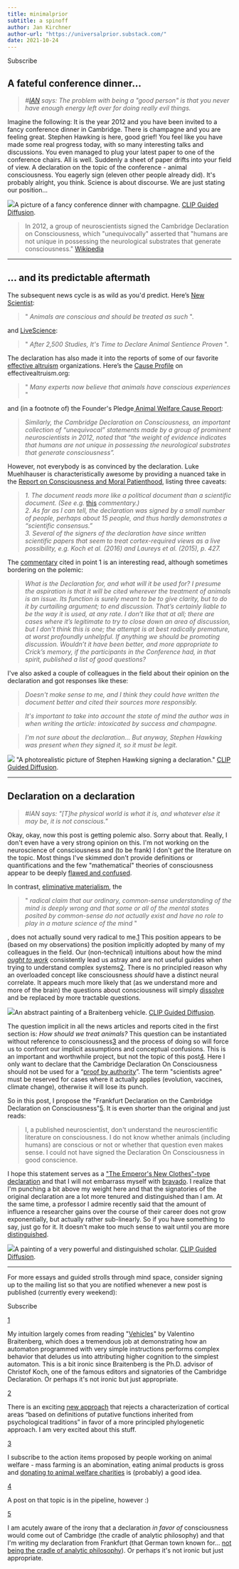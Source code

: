 ```yaml
---
title: minimalprior
subtitle: a spinoff
author: Jan Kirchner
author-url: "https://universalprior.substack.com/"
date: 2021-10-24
---
```



Subscribe

## A fateful conference dinner…

>  _#[IAN](https://universalprior.substack.com/p/making-of-ian) says: The problem with being a "good person" is that you never have enough energy left over for doing really evil things._

Imagine the following: It is the year 2012 and you have been invited to a fancy conference dinner in Cambridge. There is champagne and you are feeling great. Stephen Hawking is here, good grief! You feel like you have made some real progress today, with so many interesting talks and discussions. You even managed to plug your latest paper to one of the conference chairs. All is well. Suddenly a sheet of paper drifts into your field of view. A declaration on the topic of the conference - animal consciousness. You eagerly sign (eleven other people already did). It's probably alright, you think. Science is about discourse. We are just stating our position...

[![](https://substackcdn.com/image/fetch/w_1456,c_limit,f_auto,q_auto:good,fl_progressive:steep/https%3A%2F%2Fbucketeer-e05bbc84-baa3-437e-9518-adb32be77984.s3.amazonaws.com%2Fpublic%2Fimages%2Fb5ae86a7-90f6-4b11-ada9-55d3cedcdcce_256x256.png)](https://substackcdn.com/image/fetch/f_auto,q_auto:good,fl_progressive:steep/https%3A%2F%2Fbucketeer-e05bbc84-baa3-437e-9518-adb32be77984.s3.amazonaws.com%2Fpublic%2Fimages%2Fb5ae86a7-90f6-4b11-ada9-55d3cedcdcce_256x256.png)A picture of a fancy conference dinner with champagne. [CLIP Guided Diffusion](https://huggingface.co/spaces/akhaliq/clip-guided-diffusion).

> In 2012, a group of neuroscientists signed the Cambridge Declaration on Consciousness, which "unequivocally" asserted that "humans are not unique in possessing the neurological substrates that generate consciousness." [Wikipedia](https://en.wikipedia.org/wiki/Animal_consciousness#:~:text=In%202012%2C%20a%20group%20of%20neuroscientists%20signed%20the%20Cambridge%20Declaration%20on%20Consciousness%2C%20which%20%22unequivocally%22%20asserted%20that%20%22humans%20are%20not%20unique%20in%20possessing%20the%20neurological%20substrates%20that%20generate%20consciousness.)

* * *

## … and its predictable aftermath

The subsequent news cycle is as wild as you'd predict. Here’s [New Scientist](https://www.newscientist.com/article/mg21528836-200-animals-are-conscious-and-should-be-treated-as-such/):

> " _Animals are conscious and should be treated as such_ ".

and [LiveScience](https://www.livescience.com/39481-time-to-declare-animal-sentience.html):

> " _After 2,500 Studies, It's Time to Declare Animal Sentience Proven_ ".

The declaration has also made it into the reports of some of our favorite [effective altruism](https://www.effectivealtruism.org/) organizations. Here’s the [Cause Profile](https://www.effectivealtruism.org/articles/cause-profile-animal-welfare/#fnref3) on effectivealtruism.org:

> " _Many experts now believe that animals have conscious experiences_ "

and (in a footnote of) the Founder's Pledge[ Animal Welfare Cause Report](https://founderspledge.com/stories/animal-welfare-cause-report): 

> _Similarly, the Cambridge Declaration on Consciousness, an important collection of “unequivocal” statements made by a group of prominent neuroscientists in 2012, noted that “the weight of evidence indicates that humans are not unique in possessing the neurological substrates that generate consciousness”._

However, not everybody is as convinced by the declaration. Luke Muehlhauser is characteristically awesome by providing a nuanced take in the [Report on Consciousness and Moral Patienthood](https://www.openphilanthropy.org/2017-report-consciousness-and-moral-patienthood#footnote231_3530l7i), listing three caveats:

>  _1\. The document reads more like a political document than a scientific document. (See e.g._ [this](http://www.consciousentities.com/2012/10/the-cambridge-declaration/) _commentary.)_  
>  _2\. As far as I can tell, the declaration was signed by a small number of people, perhaps about 15 people, and thus hardly demonstrates a “scientific consensus.”  
>  3\. Several of the signers of the declaration have since written scientific papers that seem to treat cortex-required views as a live possibility, e.g. Koch et al. (2016) and Laureys et al. (2015), p. 427._

The [commentary](http://www.consciousentities.com/2012/10/the-cambridge-declaration/) cited in point 1 is an interesting read, although sometimes bordering on the polemic:

>  _What is the Declaration for, and what will it be used for? I presume the aspiration is that it will be cited wherever the treatment of animals is an issue. Its function is surely meant to be to give clarity, but to do it by curtailing argument; to end discussion. That’s certainly liable to be the way it is used, at any rate. I don’t like that at all; there are cases where it’s legitimate to try to close down an area of discussion, but I don’t think this is one; the attempt is at best radically premature, at worst profoundly unhelpful. If anything we should be promoting discussion. Wouldn’t it have been better, and more appropriate to Crick’s memory, if the participants in the Conference had, in that spirit, published a list of good questions?_

I've also asked a couple of colleagues in the field about their opinion on the declaration and got responses like these:

>  _Doesn't make sense to me, and I think they could have written the document better and cited their sources more responsibly._

>  _It's important to take into account the state of mind the author was in when writing the article: intoxicated by success and champagne._

>  _I'm not sure about the declaration... But anyway, Stephen Hawking was present when they signed it, so it must be legit._

[![](https://substackcdn.com/image/fetch/w_1456,c_limit,f_auto,q_auto:good,fl_progressive:steep/https%3A%2F%2Fbucketeer-e05bbc84-baa3-437e-9518-adb32be77984.s3.amazonaws.com%2Fpublic%2Fimages%2F2315f5f5-adc8-4bb1-8edd-ce108b93c61a_256x256.png)](https://substackcdn.com/image/fetch/f_auto,q_auto:good,fl_progressive:steep/https%3A%2F%2Fbucketeer-e05bbc84-baa3-437e-9518-adb32be77984.s3.amazonaws.com%2Fpublic%2Fimages%2F2315f5f5-adc8-4bb1-8edd-ce108b93c61a_256x256.png) "A photorealistic picture of Stephen Hawking signing a declaration." [CLIP Guided Diffusion](https://huggingface.co/spaces/akhaliq/clip-guided-diffusion).

* * *

## Declaration on a declaration

>  _#IAN says: "[T]he physical world is what it is, and whatever else it may be, it is not conscious."_

Okay, okay, now this post is getting polemic also. Sorry about that. Really, I don't even have a very strong opinion on this. I'm not working on the neuroscience of consciousness and (to be frank) I don't _get_ the literature on the topic. Most things I've skimmed don't provide definitions or quantifications and the few "mathematical" theories of consciousness appear to be deeply [flawed and confused](https://scottaaronson.blog/?p=1799).

In contrast, [eliminative materialism](https://plato.stanford.edu/entries/materialism-eliminative/), the

> " _radical claim that our ordinary, common-sense understanding of the mind is deeply wrong and that some or all of the mental states posited by common-sense do not actually exist and have no role to play in a mature science of the mind_ "

, does not actually sound very radical to me.[1](https://universalprior.substack.com/p/frankfurt-declaration-on-the-cambridge#footnote-1-43003534) This position appears to be (based on my observations) the position implicitly adopted by many of my colleagues in the field. Our (non-technical) intuitions about how the mind _[ought to work](https://en.wikipedia.org/wiki/Folk_psychology)_ consistently lead us astray and are not useful guides when trying to understand complex systems[2](https://universalprior.substack.com/p/frankfurt-declaration-on-the-cambridge#footnote-2-43003534). There is no principled reason why an overloaded concept like consciousness _should_ have a distinct neural correlate. It appears much more likely that (as we understand more and more of the brain) the questions about consciousness will simply [dissolve](https://www.lesswrong.com/posts/Mc6QcrsbH5NRXbCRX/dissolving-the-question) and be replaced by more tractable questions.

[![](https://substackcdn.com/image/fetch/w_1456,c_limit,f_auto,q_auto:good,fl_progressive:steep/https%3A%2F%2Fbucketeer-e05bbc84-baa3-437e-9518-adb32be77984.s3.amazonaws.com%2Fpublic%2Fimages%2F673f815a-6e3f-427d-ba9c-38241a7f226d_256x256.png)](https://substackcdn.com/image/fetch/f_auto,q_auto:good,fl_progressive:steep/https%3A%2F%2Fbucketeer-e05bbc84-baa3-437e-9518-adb32be77984.s3.amazonaws.com%2Fpublic%2Fimages%2F673f815a-6e3f-427d-ba9c-38241a7f226d_256x256.png)An abstract painting of a Braitenberg vehicle. [CLIP Guided Diffusion](https://huggingface.co/spaces/akhaliq/clip-guided-diffusion).

The question implicit in all the news articles and reports cited in the first section is: _How should we treat animals?_ This question can be instantiated without reference to consciousness[3](https://universalprior.substack.com/p/frankfurt-declaration-on-the-cambridge#footnote-3-43003534) and the process of doing so will force us to confront our implicit assumptions and conceptual confusions. This is an important and worthwhile project, but not the topic of this post[4](https://universalprior.substack.com/p/frankfurt-declaration-on-the-cambridge#footnote-4-43003534). Here I only want to declare that the Cambridge Declaration On Consciousness should not be used for a “[proof by authority](http://jwilson.coe.uga.edu/EMT668/EMAT6680.F99/Challen/proof/proof.html#:~:text=Proof%20by%20authority%3A%20%22Well%2C%20Don%20Knuth%20says%20it%27s%20true%2C%20so%20it%20must%20be!%22)”. The term "scientists agree" must be reserved for cases where it actually applies (evolution, vaccines, climate change), otherwise it will lose its punch.

So in this post, I propose the "Frankfurt Declaration on the Cambridge Declaration on Consciousness"[5](https://universalprior.substack.com/p/frankfurt-declaration-on-the-cambridge#footnote-5-43003534). It is even shorter than the original and just reads:

> I, a published neuroscientist, don't understand the neuroscientific literature on consciousness. I do not know whether animals (including humans) are conscious or not or whether that question even makes sense. I could not have signed the Declaration On Consciousness in good conscience.

I hope this statement serves as a ["The Emperor's New Clothes"-type declaration](https://www.lesswrong.com/posts/9QxnfMYccz9QRgZ5z/the-costly-coordination-mechanism-of-common-knowledge) and that I will not embarrass myself with [bravado](https://youtu.be/J-P7yVqJ9Wk?t=233). I realize that I'm punching a bit above my weight here and that the signatories of the original declaration are a lot more tenured and distinguished than I am. At the same time, a professor I admire recently said that the amount of influence a researcher gains over the course of their career does not grow exponentially, but actually rather sub-linearly. So if you have something to say, just go for it. It doesn't make too much sense to wait until you are more [distinguished](https://youtu.be/EUjc1WuyPT8?t=8).

[![](https://substackcdn.com/image/fetch/w_1456,c_limit,f_auto,q_auto:good,fl_progressive:steep/https%3A%2F%2Fbucketeer-e05bbc84-baa3-437e-9518-adb32be77984.s3.amazonaws.com%2Fpublic%2Fimages%2F32a132f9-d415-4ae0-8d25-227a316f0753_256x256.png)](https://substackcdn.com/image/fetch/f_auto,q_auto:good,fl_progressive:steep/https%3A%2F%2Fbucketeer-e05bbc84-baa3-437e-9518-adb32be77984.s3.amazonaws.com%2Fpublic%2Fimages%2F32a132f9-d415-4ae0-8d25-227a316f0753_256x256.png)A painting of a very powerful and distinguished scholar. [CLIP Guided Diffusion](https://huggingface.co/spaces/akhaliq/clip-guided-diffusion).

* * *

For more essays and guided strolls through mind space, consider signing up to the mailing list so that you are notified whenever a new post is published (currently every weekend):

Subscribe

[1](https://universalprior.substack.com/p/frankfurt-declaration-on-the-cambridge#footnote-anchor-1-43003534)

My intuition largely comes from reading "[Vehicles](https://en.wikipedia.org/wiki/Braitenberg_vehicle)" by Valentino Braitenberg, which does a tremendous job at demonstrating how an automaton programmed with very simple instructions performs complex behavior that deludes us into attributing higher cognition to the simplest automaton. This is a bit ironic since Braitenberg is the Ph.D. advisor of Christof Koch, one of the famous editors and signatories of the Cambridge Declaration. Or perhaps it's not ironic but just appropriate.

[2](https://universalprior.substack.com/p/frankfurt-declaration-on-the-cambridge#footnote-anchor-2-43003534)

There is an exciting [new approach](https://link.springer.com/article/10.3758%2Fs13414-019-01760-1) that rejects a characterization of cortical areas “based on definitions of putative functions inherited from psychological traditions” in favor of a more principled phylogenetic approach. I am very excited about this stuff.

[3](https://universalprior.substack.com/p/frankfurt-declaration-on-the-cambridge#footnote-anchor-3-43003534)

I subscribe to the action items proposed by people working on animal welfare - mass farming is an abomination, eating animal products is gross and [donating to animal welfare charities](https://animalcharityevaluators.org/) is (probably) a good idea.

[4](https://universalprior.substack.com/p/frankfurt-declaration-on-the-cambridge#footnote-anchor-4-43003534)

A post on that topic is in the pipeline, however :)

[5](https://universalprior.substack.com/p/frankfurt-declaration-on-the-cambridge#footnote-anchor-5-43003534)

I am acutely aware of the irony that a declaration _in favor of_ consciousness would come out of Cambridge (the cradle of analytic philosophy) and that I'm writing my declaration from Frankfurt (that German town known for... [not being the cradle of analytic philosophy](https://en.wikipedia.org/wiki/Frankfurt_School)). Or perhaps it's not ironic but just appropriate.
